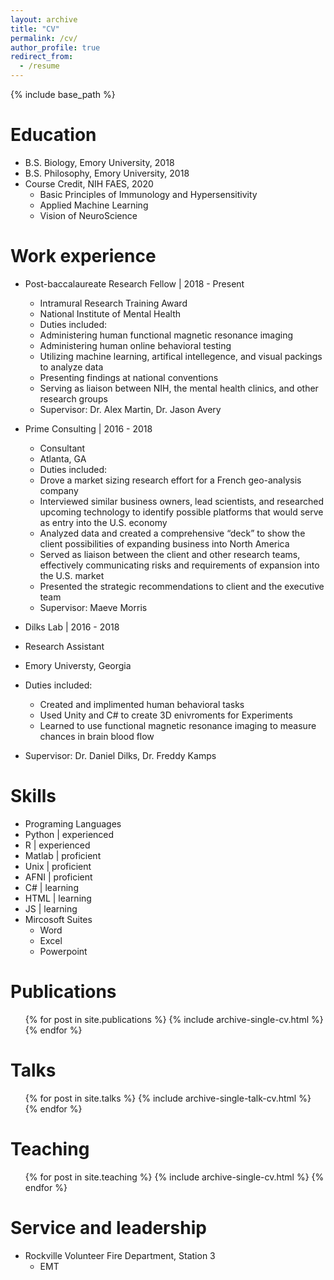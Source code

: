 ```yaml
---
layout: archive
title: "CV"
permalink: /cv/
author_profile: true
redirect_from:
  - /resume
---
```


{% include base_path %}

Education
======
* B.S. Biology, Emory University, 2018
* B.S. Philosophy, Emory University, 2018
* Course Credit, NIH FAES, 2020
  * Basic Principles of Immunology and Hypersensitivity
  * Applied Machine Learning
  * Vision of NeuroScience 


Work experience
======
* Post-baccalaureate Research Fellow &#124; 2018 - Present
  * Intramural Research Training Award
  * National Institute of Mental Health
  * Duties included: 
   * Administering human functional magnetic resonance imaging
   * Administering human online behavioral testing
   * Utilizing machine learning, artifical intellegence, and visual packings to analyze data
   * Presenting findings at national conventions 
   * Serving as liaison between NIH, the mental health clinics, and other research groups
  * Supervisor: Dr. Alex Martin, Dr. Jason Avery

* Prime Consulting | 2016 - 2018
  * Consultant
  * Atlanta, GA
  * Duties included: 
   * Drove a market sizing research effort for a French geo-analysis company
   * Interviewed similar business owners, lead scientists, and researched upcoming technology to identify possible platforms that would serve as entry into the U.S. economy
   * Analyzed data and created a comprehensive “deck”  to show the client possibilities of expanding business into North America
   * Served as liaison between the client and other research teams, effectively communicating risks and requirements of expansion into the U.S. market 
   * Presented the strategic recommendations to client and the executive team
  * Supervisor: Maeve Morris
  
 * Dilks Lab | 2016 - 2018
  * Research Assistant 
  * Emory Universty, Georgia 
  * Duties included:
    * Created and implimented human behavioral tasks 
    * Used Unity and C# to create 3D enivroments for Experiments 
    * Learned to use functional magnetic resonance imaging to measure chances in brain blood flow 
  * Supervisor: Dr. Daniel Dilks, Dr. Freddy Kamps 
  
Skills
======
 * Programing Languages
  * Python &#124; experienced 
  * R      &#124; experienced 
  * Matlab &#124; proficient 
  * Unix   &#124; proficient
  * AFNI   &#124; proficient
  * C#     &#124; learning
  * HTML   &#124; learning 
  * JS     &#124; learning
* Mircosoft Suites 
  * Word
  * Excel
  * Powerpoint

Publications
======
  <ul>{% for post in site.publications %}
    {% include archive-single-cv.html %}
  {% endfor %}</ul>
  
Talks
======
  <ul>{% for post in site.talks %}
    {% include archive-single-talk-cv.html %}
  {% endfor %}</ul>
  
Teaching
======
  <ul>{% for post in site.teaching %}
    {% include archive-single-cv.html %}
  {% endfor %}</ul>
  
Service and leadership
======
* Rockville Volunteer Fire Department, Station 3
  * EMT
